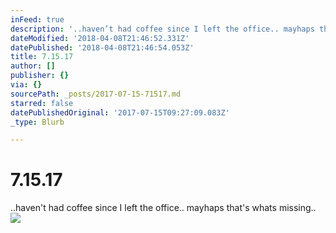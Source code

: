 ```yaml
---
inFeed: true
description: '..haven’t had coffee since I left the office.. mayhaps that''s whats missing.. '
dateModified: '2018-04-08T21:46:52.331Z'
datePublished: '2018-04-08T21:46:54.053Z'
title: 7.15.17
author: []
publisher: {}
via: {}
sourcePath: _posts/2017-07-15-71517.md
starred: false
datePublishedOriginal: '2017-07-15T09:27:09.083Z'
_type: Blurb

---
```

# 7.15.17

..haven't had coffee since I left the office.. mayhaps that's whats missing.. ![](https://the-grid-user-content.s3-us-west-2.amazonaws.com/7c6e25d5-12c9-4972-9934-ece2422d85fc.png)